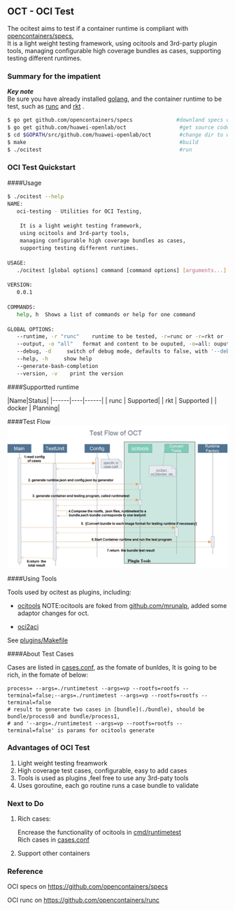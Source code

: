 ## OCT - OCI Test 
      
The ocitest aims to test if a  container runtime is compliant with [opencontainers/specs](https://github.com/opencontainers/specs),     
It is a light weight testing framework, using ocitools and 3rd-party plugin tools, managing configurable high coverage bundles as cases, supporting testing different runtimes.     


### Summary for the impatient      
***Key note***           
Be sure you have already installed  [golang](http://golang.org/), and the container runtime to be test, such as [runc](https://github.com/opencontainers/runc)  and [rkt](https://github.com/coreos/rkt) .

``` bash   
$ go get github.com/opencontainers/specs              #downland specs of OCI
$ go get github.com/huawei-openlab/oct                 #get source code       
$ cd $GOPATH/src/github.com/huawei-openlab/oct         #change dir to workspace 
$ make                                                 #build      
$ ./ocitest                                            #run     
```     
      

### OCI Test Quickstart       
       
####Usage 
       
``` sh      
$ ./ocitest --help
NAME:
   oci-testing - Utilities for OCI Testing,

    It is a light weight testing framework,
    using ocitools and 3rd-party tools, 
    managing configurable high coverage bundles as cases, 
    supporting testing different runtimes.

USAGE:
   ./ocitest [global options] command [command options] [arguments...]
   
VERSION:
   0.0.1
   
COMMANDS:
   help, h  Shows a list of commands or help for one command
   
GLOBAL OPTIONS:
   --runtime, -r "runc"    runtime to be tested, -r=runc or -r=rkt or -r=docker     
   --output, -o "all"   format and content to be ouputed, -o=all: ouput sucessful details and statics, -o=err-only: ouput failure details and statics           
   --debug, -d     switch of debug mode, defaults to false, with '--debug' to enable debug mode     
   --help, -h     show help     
   --generate-bash-completion           
   --version, -v    print the version     
```    
      
####Supportted runtime
      
|Name|Status|
|------|----|------|
| runc | Supported| 
| rkt | Supported |
| docker | Planning|
      
####Test Flow 
![testflow](docs/static/testflowchart.jpg "testflow")


####Using Tools     

Tools used by ocitest as plugins, including:

* [ocitools](github.com/zenlinTechnofreak/ocitools)
 NOTE:ocitools are foked from [github.com/mrunalp](github.com/mrunalp/ocitools), added some adaptor changes for oct.

* [oci2aci](github.com/huawei-openlab/oci2aci) 

See [plugins/Makefile](./plugins/Makefile)     

####About Test Cases       

Cases are listed in [cases.conf](./cases.conf), as the fomate of bunldes, It is going to be rich, in the fomate of below: 
    
```   
process= --args=./runtimetest --args=vp --rootfs=rootfs --terminal=false;--args=./runtimetest --args=vp --rootfs=rootfs --terminal=false     
# result to generate two cases in [bundle](./bundle), should be bundle/process0 and bundle/process1,        
# and '--args=./runtimetest --args=vp --rootfs=rootfs --terminal=false' is params for ocitools generate   
```

### Advantages of OCI Test       
1. Light weight testing freamwork      
2. High coverage test cases, configurable, easy to add cases
3. Tools is used as plugins ,feel free to use any 3rd-paty tools        
4. Uses goroutine, each go routine runs a case bundle to validate   

### Next to Do 

1. Rich cases:        

   Encrease the functionality of ocitools in [cmd/runtimetest](https://github.com/zenlinTechnofreak/ocitools/tree/master/cmd/runtimetest)   
   Rich cases in [cases.conf](./cases.conf)    

2. Support other containers

### Reference
OCI specs on https://github.com/opencontainers/specs   

OCI runc on https://github.com/opencontainers/runc
